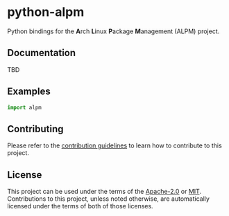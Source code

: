 # python-alpm

Python bindings for the **A**rch **L**inux **P**ackage **M**anagement (ALPM) project.

## Documentation

TBD

## Examples

```python
import alpm
```

## Contributing

Please refer to the [contribution guidelines] to learn how to contribute to this project.

## License

This project can be used under the terms of the [Apache-2.0] or [MIT].
Contributions to this project, unless noted otherwise, are automatically licensed under the terms of both of those licenses.

[contribution guidelines]: ../CONTRIBUTING.md
[Apache-2.0]: ../LICENSES/Apache-2.0.txt
[MIT]: ../LICENSES/MIT.txt

